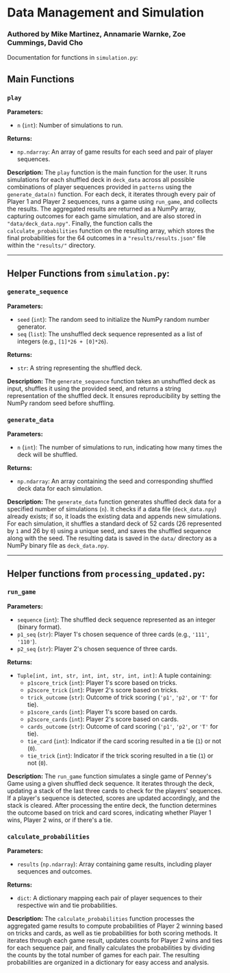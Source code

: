 # Data Management and Simulation
### Authored by Mike Martinez, Annamarie Warnke, Zoe Cummings, David Cho

Documentation for functions in `simulation.py`:

## Main Functions

### `play`

**Parameters:**
- `n` (`int`): Number of simulations to run.

**Returns:**
- `np.ndarray`: An array of game results for each seed and pair of player sequences.

**Description:**
The `play` function is the main function for the user. It runs simulations for each shuffled deck in `deck_data` across all possible combinations of player sequences provided in `patterns` using the `generate_data(n)` function. For each deck, it iterates through every pair of Player 1 and Player 2 sequences, runs a game using `run_game`, and collects the results. The aggregated results are returned as a NumPy array, capturing outcomes for each game simulation, and are also stored in `"data/deck_data.npy"`. Finally, the function calls the `calculate_probabilities` function on the resulting array, which stores the final probabilities for the 64 outcomes in a `"results/results.json"` file within the `"results/"` directory. 

---

## Helper Functions from `simulation.py`:

### `generate_sequence`

**Parameters:**
- `seed` (`int`): The random seed to initialize the NumPy random number generator.
- `seq` (`list`): The unshuffled deck sequence represented as a list of integers (e.g., `[1]*26 + [0]*26`).

**Returns:**
- `str`: A string representing the shuffled deck.

**Description:**
The `generate_sequence` function takes an unshuffled deck as input, shuffles it using the provided seed, and returns a string representation of the shuffled deck. It ensures reproducibility by setting the NumPy random seed before shuffling.

### `generate_data`

**Parameters:**
- `n` (`int`): The number of simulations to run, indicating how many times the deck will be shuffled.

**Returns:**
- `np.ndarray`: An array containing the seed and corresponding shuffled deck data for each simulation.

**Description:**
The `generate_data` function generates shuffled deck data for a specified number of simulations (`n`). It checks if a data file (`deck_data.npy`) already exists; if so, it loads the existing data and appends new simulations. For each simulation, it shuffles a standard deck of 52 cards (26 represented by `1` and 26 by `0`) using a unique seed, and saves the shuffled sequence along with the seed. The resulting data is saved in the `data/` directory as a NumPy binary file as `deck_data.npy`.

---

## Helper functions from `processing_updated.py`:

### `run_game`

**Parameters:**
- `sequence` (`int`): The shuffled deck sequence represented as an integer (binary format).
- `p1_seq` (`str`): Player 1's chosen sequence of three cards (e.g., `'111'`, `'110'`).
- `p2_seq` (`str`): Player 2's chosen sequence of three cards.

**Returns:**
- `Tuple[int, int, str, int, int, str, int, int]`: A tuple containing:
  - `p1score_trick` (`int`): Player 1's score based on tricks.
  - `p2score_trick` (`int`): Player 2's score based on tricks.
  - `trick_outcome` (`str`): Outcome of trick scoring (`'p1'`, `'p2'`, or `'T'` for tie).
  - `p1score_cards` (`int`): Player 1's score based on cards.
  - `p2score_cards` (`int`): Player 2's score based on cards.
  - `cards_outcome` (`str`): Outcome of card scoring (`'p1'`, `'p2'`, or `'T'` for tie).
  - `tie_card` (`int`): Indicator if the card scoring resulted in a tie (`1`) or not (`0`).
  - `tie_trick` (`int`): Indicator if the trick scoring resulted in a tie (`1`) or not (`0`).

**Description:**
The `run_game` function simulates a single game of Penney's Game using a given shuffled deck sequence. It iterates through the deck, updating a stack of the last three cards to check for the players' sequences. If a player's sequence is detected, scores are updated accordingly, and the stack is cleared. After processing the entire deck, the function determines the outcome based on trick and card scores, indicating whether Player 1 wins, Player 2 wins, or if there's a tie.

### `calculate_probabilities`

**Parameters:**
- `results` (`np.ndarray`): Array containing game results, including player sequences and outcomes.

**Returns:**
- `dict`: A dictionary mapping each pair of player sequences to their respective win and tie probabilities.

**Description:**
The `calculate_probabilities` function processes the aggregated game results to compute probabilities of Player 2 winning based on tricks and cards, as well as tie probabilities for both scoring methods. It iterates through each game result, updates counts for Player 2 wins and ties for each sequence pair, and finally calculates the probabilities by dividing the counts by the total number of games for each pair. The resulting probabilities are organized in a dictionary for easy access and analysis.


<!-- **Usage Example:**

```python
import heatmap_visualization as hv
import numpy as np

# Sample data
data1 = np.random.rand(8, 8)
data2 = np.random.rand(8, 8)
data1_ties = np.random.rand(8, 8)
data2_ties = np.random.rand(8, 8)
labels1 = hv.make_annots(hv.format_data(data1), hv.format_data(data1_ties))
labels2 = hv.make_annots(hv.format_data(data2), hv.format_data(data2_ties))

# Generate bundled heatmaps in PNG format
fig, ax = hv.make_heatmap_package(
    data1=data1,
    data2=data2,
    title1="Heatmap for Dataset 1",
    title2="Heatmap for Dataset 2",
    n1=1000,
    n2=1000,
    win_type1='cards',
    win_type2='tricks',
    data1_ties=data1_ties,
    data2_ties=data2_ties,
    labels1=labels1,
    labels2=labels2,
    letters=True,
    format='png'
)

# Generate bundled heatmaps in HTML format
html_fig = hv.make_heatmap_package(
    data1=data1,
    data2=data2,
    title1="Heatmap for Dataset 1",
    title2="Heatmap for Dataset 2",
    n1=1000,
    n2=1000,
    win_type1='cards',
    win_type2='tricks',
    data1_ties=data1_ties,
    data2_ties=data2_ties,
    labels1=labels1,
    labels2=labels2,
    letters=True,
    format='html'
)
html_fig.show() -->